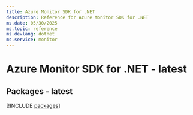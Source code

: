 ```yaml
---
title: Azure Monitor SDK for .NET
description: Reference for Azure Monitor SDK for .NET
ms.date: 05/30/2025
ms.topic: reference
ms.devlang: dotnet
ms.service: monitor
---
```

# Azure Monitor SDK for .NET - latest
## Packages - latest
[!INCLUDE [packages](monitor-index.md)]